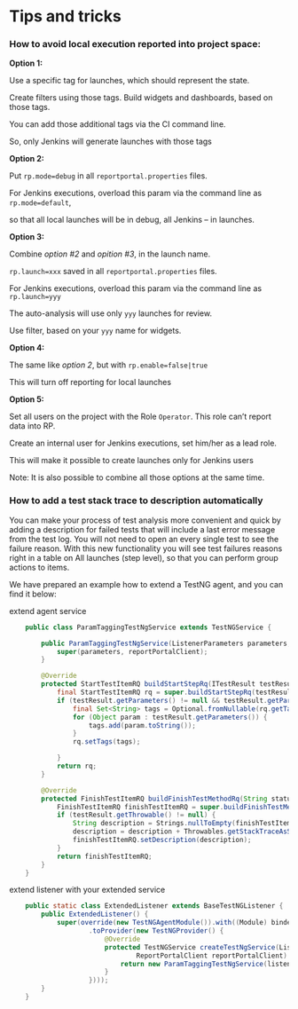 # Tips and tricks

### How to avoid local execution reported into project space:
**Option 1:** 

Use a specific tag for launches, which should represent the state.

Create filters using those tags. Build widgets and dashboards, based on those tags. 

You can add those additional tags via the CI command line. 

So, only Jenkins will generate launches with those tags



**Option 2:**

Put `rp.mode=debug` in all `reportportal.properties` files.

For Jenkins executions, overload this param via the command line as `rp.mode=default`,

so that all local launches will be in debug, all Jenkins – in launches.



**Option 3:**

Combine _option #2_ and _opition #3_, in the launch name.

`rp.launch=xxx` saved in all `reportportal.properties` files.

For Jenkins executions, overload this param via the command line as `rp.launch=yyy`

The auto-analysis will use only `yyy` launches for review.

Use filter, based on your `yyy` name for widgets.



**Option 4:**

The same like _option 2_, but with `rp.enable=false|true`

This will turn off reporting for local launches



**Option 5:**

Set all users on the project with the Role `Operator`. This role can’t report data into RP.

Create an internal user for Jenkins executions, set him/her as a lead role. 

This will make it possible to create launches only for Jenkins users

Note: It is also possible to combine all those options at the same time.

### How to add a test stack trace to description automatically
You can make your process of test analysis more convenient and quick by adding a description for failed tests that will include a last error message from the test log.
You will not need to open an every single test to see the failure reason. With this new functionality you will see test failures reasons right in a table on All launches (step level), so that you can perform group actions to items.

We have prepared an example how to extend a TestNG  agent, and you can find it below:

extend agent service
```java
	public class ParamTaggingTestNgService extends TestNGService {

		public ParamTaggingTestNgService(ListenerParameters parameters, ReportPortalClient reportPortalClient) {
			super(parameters, reportPortalClient);
		}

		@Override
		protected StartTestItemRQ buildStartStepRq(ITestResult testResult) {
			final StartTestItemRQ rq = super.buildStartStepRq(testResult);
			if (testResult.getParameters() != null && testResult.getParameters().length != 0) {
				final Set<String> tags = Optional.fromNullable(rq.getTags()).or(new HashSet<>());
				for (Object param : testResult.getParameters()) {
					tags.add(param.toString());
				}
				rq.setTags(tags);

			}
			return rq;
		}

		@Override
		protected FinishTestItemRQ buildFinishTestMethodRq(String status, ITestResult testResult) {
			FinishTestItemRQ finishTestItemRQ = super.buildFinishTestMethodRq(status, testResult);
			if (testResult.getThrowable() != null) {
				String description = Strings.nullToEmpty(finishTestItemRQ.getDescription());
				description = description + Throwables.getStackTraceAsString(testResult.getThrowable());
				finishTestItemRQ.setDescription(description);
			}
			return finishTestItemRQ;
		}
	}

```

extend listener with your extended service
```java
	public static class ExtendedListener extends BaseTestNGListener {
		public ExtendedListener() {
			super(override(new TestNGAgentModule()).with((Module) binder -> binder.bind(ITestNGService.class)
					.toProvider(new TestNGProvider() {
						@Override
						protected TestNGService createTestNgService(ListenerParameters listenerParameters,
								ReportPortalClient reportPortalClient) {
							return new ParamTaggingTestNgService(listenerParameters, reportPortalClient);
						}
					})));
		}
	}
```
